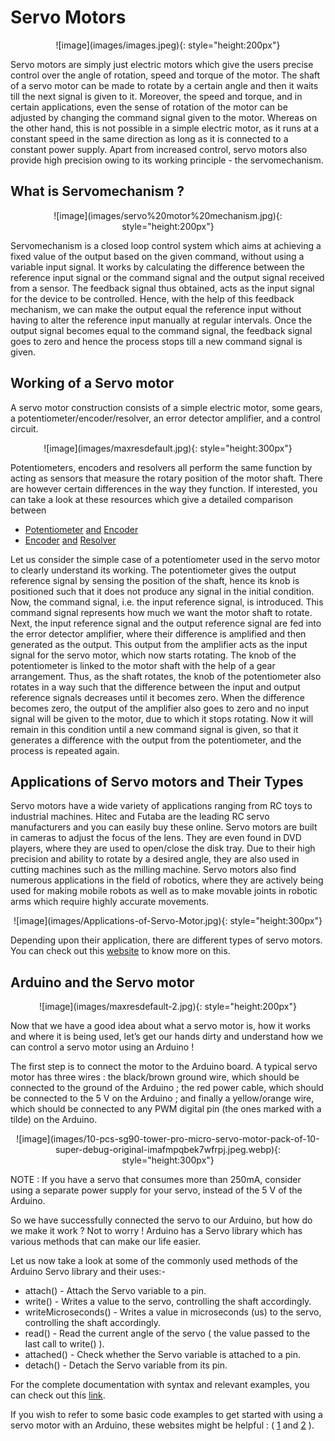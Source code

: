 # Servo Motors

<center>![image](images/images.jpeg){: style="height:200px"}</center>

Servo motors are simply just electric motors which give the users precise control over the angle of rotation, speed and torque of the motor. The shaft of a servo motor can be made to rotate by a certain angle and then it waits till the next signal is given to it. Moreover, the speed and torque, and in certain applications, even the sense of rotation of the motor can be adjusted by changing the command signal given to the motor. Whereas on the other hand, this is not possible in a simple electric motor, as it runs at a constant speed in the same direction as long as it is connected to a constant power supply. Apart from increased control, servo motors also provide high precision owing to its working principle - the servomechanism.

## What is Servomechanism ?

<center>![image](images/servo%20motor%20mechanism.jpg){: style="height:200px"}</center>

Servomechanism is a closed loop control system which aims at achieving a fixed value of the output based on the given command, without using a variable input signal. It works by calculating the difference between the reference input signal or the command signal and the output signal received from a sensor. The feedback signal thus obtained, acts as the input signal for the device to be controlled. Hence, with the help of this feedback mechanism, we can make the output equal the reference input without having to alter the reference input manually at regular intervals. Once the output signal becomes equal to the command signal, the feedback signal goes to zero and hence the process stops till a new command signal is given.

## Working of a Servo motor

A servo motor construction consists of a simple electric motor, some gears, a potentiometer/encoder/resolver, an error detector amplifier, and a control circuit. 

<center>![image](images/maxresdefault.jpg){: style="height:300px"}</center>

Potentiometers, encoders and resolvers all perform the same function by acting as sensors that measure the rotary position of the motor shaft. There are however certain differences in the way they function. If interested, you can take a look at these resources which give a detailed comparison between 

- [Potentiometer](https://www.arrow.com/en/research-and-events/articles/encoder-vs-potentiometer-how-to-choose) [and](https://www.arrow.com/en/research-and-events/articles/encoder-vs-potentiometer-how-to-choose) [Encoder](https://www.arrow.com/en/research-and-events/articles/encoder-vs-potentiometer-how-to-choose)
- [Encoder](https://www.motioncontroltips.com/faq-why-are-so-many-designers-replacing-resolvers-with-encoders/) [and](https://www.motioncontroltips.com/faq-why-are-so-many-designers-replacing-resolvers-with-encoders/) [Resolver](https://www.motioncontroltips.com/faq-why-are-so-many-designers-replacing-resolvers-with-encoders/)

Let us consider the simple case of a potentiometer used in the servo motor to clearly understand its working. 
The potentiometer gives the output reference signal by sensing the position of the shaft, hence its knob is positioned such that it does not produce any signal in the initial condition. Now, the command signal, i.e. the input reference signal,  is introduced. This command signal represents how much we want the motor shaft to rotate. Next, the input reference signal and the output reference signal are fed into the error detector amplifier, where their difference is amplified and then generated as the output. This output from the amplifier acts as the input signal for the servo motor, which now starts rotating. The knob of the potentiometer is linked to the motor shaft with the help of a gear arrangement. Thus, as the shaft rotates, the knob of the potentiometer also rotates in a way such that the difference between the input and output reference signals decreases until it becomes zero. When the difference becomes zero, the output of the amplifier also goes to zero and no input signal will be given to the motor, due to which it stops rotating. Now it will remain in this condition until a new command signal is given, so that it generates a difference with the output from the potentiometer, and the process is repeated again.

## Applications of Servo motors and Their Types

Servo motors have a wide variety of applications ranging from RC toys to industrial machines. Hitec and Futaba are the leading RC servo manufacturers and you can easily buy these online. 
Servo motors are built in cameras to adjust the focus of the lens. They are even found in DVD players, where they are used to open/close the disk tray. Due to their high precision and ability to rotate by a desired angle, they are also used in cutting machines such as the milling machine. Servo motors also find numerous applications in the field of robotics, where they are actively being used for making mobile robots as well as to make movable joints in robotic arms which require highly accurate movements. 

<center>![image](images/Applications-of-Servo-Motor.jpg){: style="height:300px"}</center>

Depending upon their application, there are different types of servo motors. You can check out this [website](https://robu.in/types-of-servo-motor/) to know more on this.

## Arduino and the Servo motor

<center>![image](images/maxresdefault-2.jpg){: style="height:200px"}</center>

Now that we have a good idea about what a servo motor is, how it works and where it is being used, let’s get our hands dirty and understand how we can control a servo motor using an Arduino !

The first step is to connect the motor to the Arduino board. A typical servo motor has three wires : the black/brown ground wire, which should be connected to the ground of the Arduino ; the red power cable, which should be connected to the 5 V on the Arduino ; and finally a yellow/orange wire, which should be connected to any PWM digital pin (the ones marked with a tilde) on the Arduino.

<center>![image](images/10-pcs-sg90-tower-pro-micro-servo-motor-pack-of-10-super-debug-original-imafmpqbek7wfrpj.jpeg.webp){: style="height:300px"}</center>

NOTE : If you have a servo that consumes more than 250mA, consider using a separate power supply for your servo, instead of the 5 V of the Arduino.

So we have successfully connected the servo to our Arduino, but how do we make it work ? Not to worry ! Arduino has a Servo library which has various methods that can make our life easier.

Let us now take a look at some of the commonly used methods of the Arduino Servo library and their uses:-

-    attach() - Attach the Servo variable to a pin.
-    write() - Writes a value to the servo, controlling the shaft accordingly.
-    writeMicroseconds() - Writes a value in microseconds (us) to the servo, controlling the shaft accordingly.
-    read() - Read the current angle of the servo ( the value passed to the last call to write() ).
-    attached() - Check whether the Servo variable is attached to a pin.
-    detach() - Detach the Servo variable from its pin.

For the complete documentation with syntax and relevant examples, you can check out this [link](https://www.arduino.cc/reference/en/libraries/servo/).

If you wish to refer to some basic code examples to get started with using a servo motor with an Arduino, these websites might be helpful : ( [1](https://www.instructables.com/Arduino-Servo-Motors/) and [2](https://lastminuteengineers.com/servo-motor-arduino-tutorial/) ).
